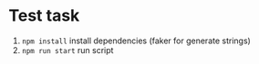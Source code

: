 # Test task

1. `npm install` install dependencies (faker for generate strings)
2. `npm run start` run script
